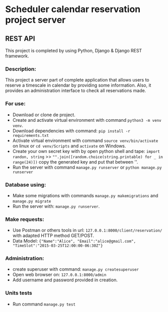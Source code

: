 # Scheduler calendar reservation project server
## REST API
This project is completed by using Python, Django & Django REST framework.

### Description:
This project a server part of complete application that allows users to reserve a 
timescale in calendar by providing some information. Also, it provides an administration interface to check all reservations made.  

### For use:
- Download or clone de project.
- Create and activate virtual environment with command `python3 -m venv venv`.
- Download dependencies with command: `pip install -r requirements.txt`
- Activate virtual environment with command `source venv/bin/activate` on linux or `cd venv/Scripts` and `activate` on Windows.
- Create your own secret key with by open python shell and tape: `import randon, string` >> `"".join([random.choice(string.printable) for _ in range(24)])` copy the generated key and put that between ''.
- Run the server with command `manage.py runserver` or `python manage.py runserver`

### Database using:
- Make some migrations with commands `manage.py makemigrations` and `manage.py migrate`
- Run the server with: `manage.py runserver`.

### Make requests:
- Use Postman or others tools in url: `127.0.0.1:8000/client/reservation/` with adapted HTTP method GET/POST.
- Data Model: ```{"Name":"Alice",
                "Email":"alice@gmail.com", 
                "TimeSlot":"2015-03-25T12:00:00-06:30Z"}
                ```
  
### Administration:
- create superuser with command: `manage.py createsuperuser`
- Open web browser on: `127.0.0.1:8000/admin`
- Add username and password provided in creation.

### Units tests
- Run command `manage.py test`
  



  